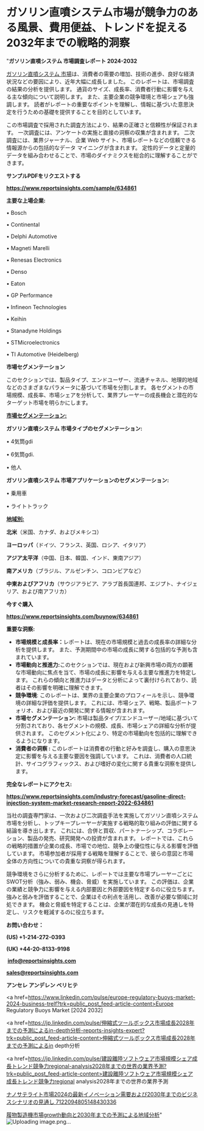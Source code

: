 # ガソリン直噴システム市場が競争力のある風景、費用便益、トレンドを捉える2032年までの戦略的洞察

"<strong>ガソリン直噴システム 市場調査レポート 2024-2032</strong>

<a href=https://www.reportsinsights.com/sample/634861>ガソリン直噴システム 市場</a>は、消費者の需要の増加、技術の進歩、良好な経済状況などの要因により、近年大幅に成長しました。 このレポートは、市場調査の結果の分析を提供します。 通貨のサイズ、成長率、消費者行動に影響を与える主な傾向について説明します。 また、主要企業の競争環境と市場シェアも強調します。 読者がレポートの重要なポイントを理解し、情報に基づいた意思決定を行うための基礎を提供することを目的としています。

この市場調査で採用された調査方法により、結果の正確さと信頼性が保証されます。 一次調査には、アンケートの実施と直接の洞察の収集が含まれます。 二次調査には、業界ジャーナル、企業 Web サイト、市場レポートなどの信頼できる情報源からの包括的なデータ マイニングが含まれます。 定性的データと定量的データを組み合わせることで、市場のダイナミクスを総合的に理解することができます。

<strong><b>サンプルPDFをリクエストする</b></strong>

<a href=https://www.reportsinsights.com/sample/634861><strong><u>https://www.reportsinsights.com/sample/634861</u></strong></a>

<strong>主要な上場企業:</strong>

• Bosch

• Continental

• Delphi Automotive

• Magneti Marelli

• Renesas Electronics

• Denso

• Eaton

• GP Performance

• Infineon Technologies

• Keihin

• Stanadyne Holdings

• STMicroelectronics

• TI Automotive (Heidelberg)

<strong>市場セグメンテーション</strong>

このセクションでは、製品タイプ、エンドユーザー、流通チャネル、地理的地域などのさまざまなパラメータに基づいて市場を分割します。 各セグメントの市場規模、成長率、市場シェアを分析して、業界プレーヤーの成長機会と潜在的なターゲット市場を明らかにします。

<strong><u>市場セグメンテーション</u></strong><strong><u>:</u></strong>

<strong>ガソリン直噴システム 市場タイプのセグメンテーション:</strong>

• 4気筒gdi

• 6気筒gdi.

• 他人

<strong>ガソリン直噴システム 市場アプリケーションのセグメンテーション:</strong>

• 乗用車

• ライトトラック

<strong><u>地域別</u></strong><strong><u>:</u></strong>

<strong>北米</strong>（米国、カナダ、およびメキシコ）

<strong>ヨーロッパ</strong>（ドイツ、フランス、英国、ロシア、イタリア）

<strong>アジア太平洋</strong>（中国、日本、韓国、インド、東南アジア）

<strong>南アメリカ</strong>（ブラジル、アルゼンチン、コロンビアなど）

<strong>中東およびアフリカ</strong>（サウジアラビア、アラブ首長国連邦、エジプト、ナイジェリア、および南アフリカ）

<strong>今すぐ購入</strong>

<a href=https://www.reportsinsights.com/buynow/634861><strong><u>https://www.reportsinsights.com/buynow/634861</u></strong></a>

<strong>重要な洞察:</strong>
<ul>
  <li><strong>市場規模と成長率：</strong>レポートは、現在の市場規模と過去の成長率の詳細な分析を提供します。 また、予測期間中の市場の成長に関する包括的な予測も含まれています。</li>
  <li><strong>市場動向と推進力:</strong>このセクションでは、現在および新興市場の両方の顕著な市場動向に焦点を当て、市場の成長に影響を与える主要な推進力を特定します。 これらの傾向と推進力はデータと分析によって裏付けられており、読者はその影響を明確に理解できます。</li>
  <li><strong>競争環境</strong>: このレポートは、業界の主要企業のプロフィールを示し、競争環境の詳細な評価を提供します。 これには、市場シェア、戦略、製品ポートフォリオ、および最近の開発に関する情報が含まれます。</li>
  <li><strong>市場セグメンテーション: </strong>市場は製品タイプ/エンドユーザー/地域に基づいて分割されており、各セグメントの規模、成長、市場シェアの詳細な分析が提供されます。 このセグメント化により、特定の市場動向を包括的に理解できるようになります。</li>
  <li><strong>消費者の洞察 : </strong>このレポートは消費者の行動と好みを調査し、購入の意思決定に影響を与える主要な要因を強調しています。 これは、消費者の人口統計、サイコグラフィックス、および嗜好の変化に関する貴重な洞察を提供します。</li>
</ul>
<strong>完全なレポートにアクセス:</strong>

<a href=https://www.reportsinsights.com/industry-forecast/gasoline-direct-injection-system-market-research-report-2022-634861><strong><u><b>https://www.reportsinsights.com/industry-forecast/gasoline-direct-injection-system-market-research-report-2022-634861</b></u></strong></a>

当社の調査専門家は、一次および二次調査手法を実施してガソリン直噴システム市場を分析し、トップキープレーヤーが実施する戦略的取り組みの評価に関する結論を導き出します。 これには、合併と買収、パートナーシップ、コラボレーション、製品の発売、研究開発への投資が含まれます。 レポートでは、これらの戦略的措置が企業の成長、市場での地位、競争上の優位性に与える影響を評価しています。 市場参加者が採用する戦略を理解することで、彼らの意図と市場全体の方向性についての貴重な洞察が得られます。

競争環境をさらに分析するために、レポートでは主要な市場プレーヤーごとにSWOT分析（強み、弱み、機会、脅威）を実施しています。 この評価は、企業の業績と競争力に影響を与える内部要因と外部要因を特定するのに役立ちます。 強みと弱みを評価することで、企業はその利点を活用し、改善が必要な領域に対処できます。 機会と脅威を特定することは、企業が潜在的な成長の見通しを特定し、リスクを軽減するのに役立ちます。

<strong>お問い合わせ：</strong>

<strong>(US) +1-214-272-0393</strong>

<strong>(UK) +44-20-8133-9198</strong>

<strong> </strong><a href=info@reportsinsights.com><strong><u>info@reportsinsights.com</u></strong></a>

<a href=sales@reportsinsights.com><strong><u>sales@reportsinsights.com</u></strong></a>

<strong>アンセレ アンデレン ベリヒテ</strong>

<a href=https://www.linkedin.com/pulse/europe-regulatory-buoys-market-2024-business-trelf?trk=public_post_feed-article-content>Europe Regulatory Buoys Market [2024 2032]</a>

<a href=https://jp.linkedin.com/pulse/伸縮式ツールボックス市場成長2028年までの予測によるin-depth分析-reports-insights-expert?trk=public_post_feed-article-content>伸縮式ツールボックス市場成長2028年までの予測によるin depth分析</a>

<a href=https://jp.linkedin.com/pulse/建設離陸ソフトウェア市場規模シェア成長トレンド競争力regional-analysis2028年までの世界の業界予測?trk=public_post_feed-article-content>建設離陸ソフトウェア市場規模シェア成長トレンド競争力regional analysis2028年までの世界の業界予測</a>

<a href=https://www.linkedin.com/pulse/ナノサテライト市場2024の最新イノベーション需要および2030年までのビジネスシナリオの見通し-7122094805148430336/>ナノサテライト市場2024の最新イノベーション需要および2030年までのビジネスシナリオの見通し 7122094805148430336</a>

<a href=https://www.linkedin.com/pulse/履物製造機市場growth動向と2030年までの予測による地域分析-tribunal-analytics-360-4wbje/>履物製造機市場growth動向と2030年までの予測による地域分析</a>"
![Uploading image.png…]()
   
